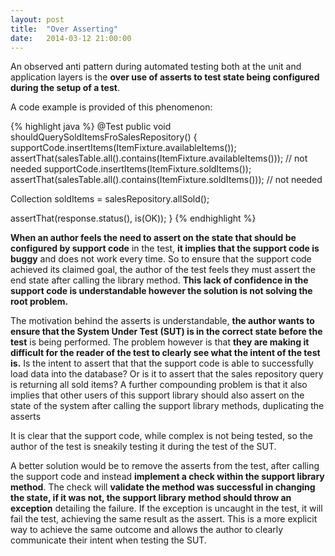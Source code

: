 ```yaml
---
layout: post
title:  "Over Asserting"
date:   2014-03-12 21:00:00
---
```


An observed anti pattern during automated testing both at the unit and application layers is the **over use of asserts to test state being configured during the setup of a test**.

<!--more-->

A code example is provided of this phenomenon:

<nospellcheck>
{% highlight java %}
@Test
public void shouldQuerySoldItemsFroSalesRepository() {
  supportCode.insertItems(ItemFixture.availableItems());
  assertThat(salesTable.all().contains(ItemFixture.availableItems())); // not needed
  supportCode.insertItems(ItemFixture.soldItems());
  assertThat(salesTable.all().contains(ItemFixture.soldItems())); // not needed

  Collection<Item> soldItems = salesRepository.allSold();

  assertThat(response.status(), is(OK));
}
{% endhighlight %}
</nospellcheck>

**When an author feels the need to assert on the state that should be configured by support code** in the test, **it implies that the support code is buggy** and does not work every time. So to ensure that the support code achieved its claimed goal, the author of the test feels they must assert the end state after calling the library method. **This lack of confidence in the support code is understandable however the solution is not solving the root problem.**

The motivation behind the asserts is understandable, **the author wants to ensure that the System Under Test (SUT) is in the correct state before the test** is being performed. The problem however is that **they are making it difficult for the reader of the test to clearly see what the intent of the test is.** Is the intent to assert that that the support code is able to successfully load data into the database? Or is it to assert that the sales repository query is returning all sold items? A further compounding problem is that it also implies that other users of this support library should also assert on the state of the system after calling the support library methods, duplicating the asserts

It is clear that the support code, while complex is not being tested, so the author of the test is sneakily testing it during the test of the SUT.

A better solution would be to remove the asserts from the test, after calling the support code and instead **implement a check within the support library method**. The check will **validate the method was successful in changing the state, if it was not, the support library method should throw an exception** detailing the failure. If the exception is uncaught in the test, it will fail the test, achieving the same result as the assert. This is a more explicit way to achieve the same outcome and allows the author to clearly communicate their intent when testing the SUT.
